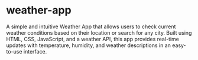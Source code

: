 # weather-app
A simple and intuitive Weather App that allows users to check current weather conditions based on their location or search for any city. Built using HTML, CSS, JavaScript, and a weather API, this app provides real-time updates with temperature, humidity, and weather descriptions in an easy-to-use interface.
